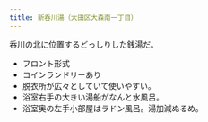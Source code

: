 ```yaml
---
title: 新呑川湯（大田区大森南一丁目）
---
```


呑川の北に位置するどっしりした銭湯だ。

* フロント形式
* コインランドリーあり
* 脱衣所が広々としていて使いやすい。
* 浴室右手の大きい湯船がなんと水風呂。
* 浴室奥の左手小部屋はラドン風呂。湯加減ぬるめ。
